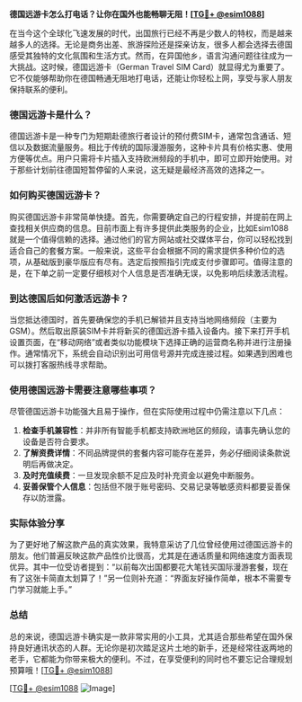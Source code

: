 **德国远游卡怎么打电话？让你在国外也能畅聊无阻！[[TG💪+ @esim1088](https://t.me/s/esim1088)]**

在当今这个全球化飞速发展的时代，出国旅行已经不再是少数人的特权，而是越来越多人的选择。无论是商务出差、旅游探险还是探亲访友，很多人都会选择去德国感受其独特的文化氛围和生活方式。然而，在异国他乡，语言沟通问题往往成为一大挑战。这时候，德国远游卡（German Travel SIM Card）就显得尤为重要了。它不仅能够帮助你在德国畅通无阻地打电话，还能让你轻松上网，享受与家人朋友保持联系的便利。

### 德国远游卡是什么？

德国远游卡是一种专门为短期赴德旅行者设计的预付费SIM卡，通常包含通话、短信以及数据流量服务。相比于传统的国际漫游服务，这种卡片具有价格实惠、使用方便等优点。用户只需将卡片插入支持欧洲频段的手机中，即可立即开始使用。对于那些计划前往德国短暂停留的人来说，这无疑是最经济高效的选择之一。

### 如何购买德国远游卡？

购买德国远游卡非常简单快捷。首先，你需要确定自己的行程安排，并提前在网上查找相关供应商的信息。目前市面上有许多提供此类服务的企业，比如Esim1088就是一个值得信赖的选择。通过他们的官方网站或社交媒体平台，你可以轻松找到适合自己的套餐方案。一般来说，这些平台会根据不同的需求提供多种价位的选项，从基础版到豪华版应有尽有。选定后按照指引完成支付步骤即可。值得注意的是，在下单之前一定要仔细核对个人信息是否准确无误，以免影响后续激活流程。

### 到达德国后如何激活远游卡？

当您抵达德国时，首先要确保您的手机已解锁并且支持当地网络频段（主要为GSM）。然后取出原装SIM卡并将新买的德国远游卡插入设备内。接下来打开手机设置页面，在“移动网络”或者类似功能模块下选择正确的运营商名称并进行注册操作。通常情况下，系统会自动识别出可用信号源并完成连接过程。如果遇到困难也可以拨打客服热线寻求帮助。

### 使用德国远游卡需要注意哪些事项？

尽管德国远游卡功能强大且易于操作，但在实际使用过程中仍需注意以下几点：

1. **检查手机兼容性**：并非所有智能手机都支持欧洲地区的频段，请事先确认您的设备是否符合要求。
2. **了解资费详情**：不同品牌提供的套餐内容可能存在差异，务必仔细阅读条款说明后再做决定。
3. **及时充值续费**：一旦发现余额不足应及时补充资金以避免中断服务。
4. **妥善保管个人信息**：包括但不限于账号密码、交易记录等敏感资料都要妥善保存以防泄露。

### 实际体验分享

为了更好地了解这款产品的真实效果，我特意采访了几位曾经使用过德国远游卡的朋友。他们普遍反映这款产品性价比很高，尤其是在通话质量和网络速度方面表现优异。其中一位受访者提到：“以前每次出国都要花大笔钱买国际漫游套餐，现在有了这张卡简直太划算了！”另一位则补充道：“界面友好操作简单，根本不需要专门学习就能上手。”

### 总结

总的来说，德国远游卡确实是一款非常实用的小工具，尤其适合那些希望在国外保持良好通讯状态的人群。无论你是初次踏足这片土地的新手，还是经常往返两地的老手，它都能为你带来极大的便利。不过，在享受便利的同时也不要忘记合理规划预算哦！[[TG💪+ @esim1088](https://t.me/s/esim1088)]

[[TG💪+ @esim1088](https://t.me/s/esim1088) ![Image](https://i.postimg.cc/4NQfJmqS/Snipaste-2025-05-13-00-14-12.png)]